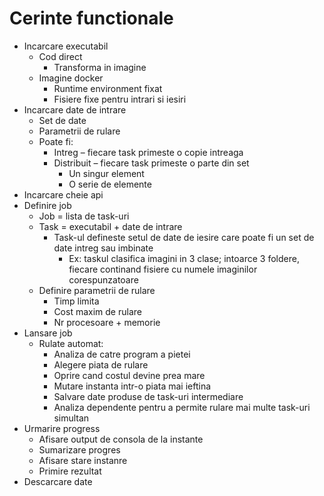 
# Cerinte functionale

- Incarcare executabil
  - Cod direct
    - Transforma in imagine
  - Imagine docker
    - Runtime environment fixat
    - Fisiere fixe pentru intrari si iesiri
- Incarcare date de intrare
  - Set de date
  - Parametrii de rulare
  - Poate fi:
    - Intreg – fiecare task primeste o copie intreaga
    - Distribuit – fiecare task primeste o parte din set
      - Un singur element
      - O serie de elemente
- Incarcare cheie api
- Definire job
  - Job = lista de task-uri
  - Task = executabil + date de intrare
    - Task-ul defineste setul de date de iesire care poate fi un set de date intreg sau imbinate
      - Ex: taskul clasifica imagini in 3 clase; intoarce 3 foldere, fiecare continand fisiere cu numele imaginilor corespunzatoare
  - Definire parametrii de rulare
    - Timp limita
    - Cost maxim de rulare
    - Nr procesoare + memorie
- Lansare job
  - Rulate automat:
    - Analiza de catre program a pietei
    - Alegere piata de rulare
    - Oprire cand costul devine prea mare
    - Mutare instanta intr-o piata mai ieftina
    - Salvare date produse de task-uri intermediare
    - Analiza dependente pentru a permite rulare mai multe task-uri simultan
- Urmarire progress
  - Afisare output de consola de la instante
  - Sumarizare progres
  - Afisare stare instanre
  - Primire rezultat
- Descarcare date
